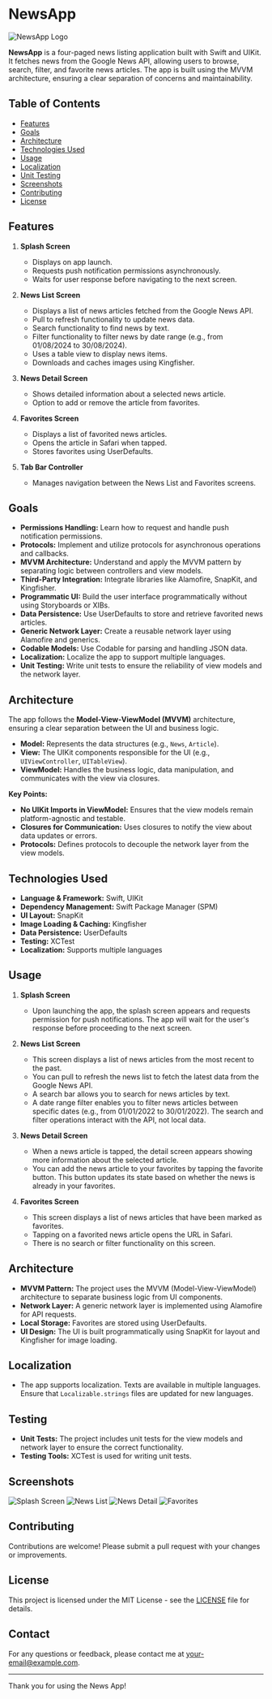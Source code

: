 # NewsApp

![NewsApp Logo](https://github.com/metehangurgentepe/NewsApp/blob/main/Screenshots/logo.png)

**NewsApp** is a four-paged news listing application built with Swift and UIKit. It fetches news from the Google News API, allowing users to browse, search, filter, and favorite news articles. The app is built using the MVVM architecture, ensuring a clear separation of concerns and maintainability.

## Table of Contents

- [Features](#features)
- [Goals](#goals)
- [Architecture](#architecture)
- [Technologies Used](#technologies-used)
- [Usage](#usage)
- [Localization](#localization)
- [Unit Testing](#unit-testing)
- [Screenshots](#screenshots)
- [Contributing](#contributing)
- [License](#license)

## Features

1. **Splash Screen**
   - Displays on app launch.
   - Requests push notification permissions asynchronously.
   - Waits for user response before navigating to the next screen.

2. **News List Screen**
   - Displays a list of news articles fetched from the Google News API.
   - Pull to refresh functionality to update news data.
   - Search functionality to find news by text.
   - Filter functionality to filter news by date range (e.g., from 01/08/2024 to 30/08/2024).
   - Uses a table view to display news items.
   - Downloads and caches images using Kingfisher.

3. **News Detail Screen**
   - Shows detailed information about a selected news article.
   - Option to add or remove the article from favorites.

4. **Favorites Screen**
   - Displays a list of favorited news articles.
   - Opens the article in Safari when tapped.
   - Stores favorites using UserDefaults.

5. **Tab Bar Controller**
   - Manages navigation between the News List and Favorites screens.

## Goals

- **Permissions Handling:** Learn how to request and handle push notification permissions.
- **Protocols:** Implement and utilize protocols for asynchronous operations and callbacks.
- **MVVM Architecture:** Understand and apply the MVVM pattern by separating logic between controllers and view models.
- **Third-Party Integration:** Integrate libraries like Alamofire, SnapKit, and Kingfisher.
- **Programmatic UI:** Build the user interface programmatically without using Storyboards or XIBs.
- **Data Persistence:** Use UserDefaults to store and retrieve favorited news articles.
- **Generic Network Layer:** Create a reusable network layer using Alamofire and generics.
- **Codable Models:** Use Codable for parsing and handling JSON data.
- **Localization:** Localize the app to support multiple languages.
- **Unit Testing:** Write unit tests to ensure the reliability of view models and the network layer.

## Architecture

The app follows the **Model-View-ViewModel (MVVM)** architecture, ensuring a clear separation between the UI and business logic.

- **Model:** Represents the data structures (e.g., `News`, `Article`).
- **View:** The UIKit components responsible for the UI (e.g., `UIViewController`, `UITableView`).
- **ViewModel:** Handles the business logic, data manipulation, and communicates with the view via closures.

**Key Points:**

- **No UIKit Imports in ViewModel:** Ensures that the view models remain platform-agnostic and testable.
- **Closures for Communication:** Uses closures to notify the view about data updates or errors.
- **Protocols:** Defines protocols to decouple the network layer from the view models.

## Technologies Used

- **Language & Framework:** Swift, UIKit
- **Dependency Management:** Swift Package Manager (SPM)
- **UI Layout:** SnapKit
- **Image Loading & Caching:** Kingfisher
- **Data Persistence:** UserDefaults
- **Testing:** XCTest
- **Localization:** Supports multiple languages


## Usage

1. **Splash Screen**
   - Upon launching the app, the splash screen appears and requests permission for push notifications. The app will wait for the user's response before proceeding to the next screen.

2. **News List Screen**
   - This screen displays a list of news articles from the most recent to the past. 
   - You can pull to refresh the news list to fetch the latest data from the Google News API.
   - A search bar allows you to search for news articles by text. 
   - A date range filter enables you to filter news articles between specific dates (e.g., from 01/01/2022 to 30/01/2022). The search and filter operations interact with the API, not local data.

3. **News Detail Screen**
   - When a news article is tapped, the detail screen appears showing more information about the selected article.
   - You can add the news article to your favorites by tapping the favorite button. This button updates its state based on whether the news is already in your favorites.

4. **Favorites Screen**
   - This screen displays a list of news articles that have been marked as favorites.
   - Tapping on a favorited news article opens the URL in Safari.
   - There is no search or filter functionality on this screen. 

## Architecture

- **MVVM Pattern:** The project uses the MVVM (Model-View-ViewModel) architecture to separate business logic from UI components.
- **Network Layer:** A generic network layer is implemented using Alamofire for API requests.
- **Local Storage:** Favorites are stored using UserDefaults.
- **UI Design:** The UI is built programmatically using SnapKit for layout and Kingfisher for image loading.

## Localization

- The app supports localization. Texts are available in multiple languages. Ensure that `Localizable.strings` files are updated for new languages.

## Testing

- **Unit Tests:** The project includes unit tests for the view models and network layer to ensure the correct functionality.
- **Testing Tools:** XCTest is used for writing unit tests.

## Screenshots
![Splash Screen](https://raw.githubusercontent.com/metehangurgentepe/NewsApp/main/Screenshots/Simulator%20Screenshot%20-%20iPhone%2015%20Pro%20Max%20-%202024-09-01%20at%2012.41.10.png)
![News List](https://raw.githubusercontent.com/metehangurgentepe/NewsApp/main/Screenshots/Simulator%20Screenshot%20-%20iPhone%2015%20Pro%20Max%20-%202024-09-01%20at%2012.41.14.png)
![News Detail](https://raw.githubusercontent.com/metehangurgentepe/NewsApp/main/Screenshots/Simulator%20Screenshot%20-%20iPhone%2015%20Pro%20Max%20-%202024-09-01%20at%2012.41.40.png)
![Favorites](https://raw.githubusercontent.com/metehangurgentepe/NewsApp/main/Screenshots/Simulator%20Screenshot%20-%20iPhone%2015%20Pro%20Max%20-%202024-09-01%20at%2012.41.26.png)

## Contributing

Contributions are welcome! Please submit a pull request with your changes or improvements.

## License

This project is licensed under the MIT License - see the [LICENSE](LICENSE) file for details.

## Contact

For any questions or feedback, please contact me at [your-email@example.com](mailto:your-email@example.com).

---

Thank you for using the News App!
